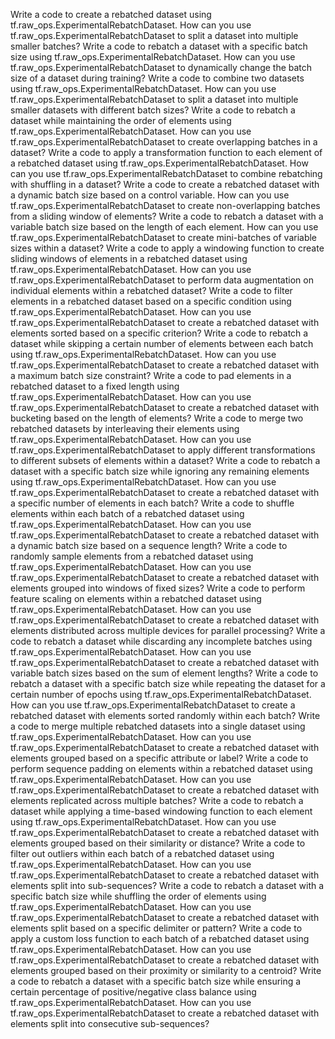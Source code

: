 Write a code to create a rebatched dataset using tf.raw_ops.ExperimentalRebatchDataset.
How can you use tf.raw_ops.ExperimentalRebatchDataset to split a dataset into multiple smaller batches?
Write a code to rebatch a dataset with a specific batch size using tf.raw_ops.ExperimentalRebatchDataset.
How can you use tf.raw_ops.ExperimentalRebatchDataset to dynamically change the batch size of a dataset during training?
Write a code to combine two datasets using tf.raw_ops.ExperimentalRebatchDataset.
How can you use tf.raw_ops.ExperimentalRebatchDataset to split a dataset into multiple smaller datasets with different batch sizes?
Write a code to rebatch a dataset while maintaining the order of elements using tf.raw_ops.ExperimentalRebatchDataset.
How can you use tf.raw_ops.ExperimentalRebatchDataset to create overlapping batches in a dataset?
Write a code to apply a transformation function to each element of a rebatched dataset using tf.raw_ops.ExperimentalRebatchDataset.
How can you use tf.raw_ops.ExperimentalRebatchDataset to combine rebatching with shuffling in a dataset?
Write a code to create a rebatched dataset with a dynamic batch size based on a control variable.
How can you use tf.raw_ops.ExperimentalRebatchDataset to create non-overlapping batches from a sliding window of elements?
Write a code to rebatch a dataset with a variable batch size based on the length of each element.
How can you use tf.raw_ops.ExperimentalRebatchDataset to create mini-batches of variable sizes within a dataset?
Write a code to apply a windowing function to create sliding windows of elements in a rebatched dataset using tf.raw_ops.ExperimentalRebatchDataset.
How can you use tf.raw_ops.ExperimentalRebatchDataset to perform data augmentation on individual elements within a rebatched dataset?
Write a code to filter elements in a rebatched dataset based on a specific condition using tf.raw_ops.ExperimentalRebatchDataset.
How can you use tf.raw_ops.ExperimentalRebatchDataset to create a rebatched dataset with elements sorted based on a specific criterion?
Write a code to rebatch a dataset while skipping a certain number of elements between each batch using tf.raw_ops.ExperimentalRebatchDataset.
How can you use tf.raw_ops.ExperimentalRebatchDataset to create a rebatched dataset with a maximum batch size constraint?
Write a code to pad elements in a rebatched dataset to a fixed length using tf.raw_ops.ExperimentalRebatchDataset.
How can you use tf.raw_ops.ExperimentalRebatchDataset to create a rebatched dataset with bucketing based on the length of elements?
Write a code to merge two rebatched datasets by interleaving their elements using tf.raw_ops.ExperimentalRebatchDataset.
How can you use tf.raw_ops.ExperimentalRebatchDataset to apply different transformations to different subsets of elements within a dataset?
Write a code to rebatch a dataset with a specific batch size while ignoring any remaining elements using tf.raw_ops.ExperimentalRebatchDataset.
How can you use tf.raw_ops.ExperimentalRebatchDataset to create a rebatched dataset with a specific number of elements in each batch?
Write a code to shuffle elements within each batch of a rebatched dataset using tf.raw_ops.ExperimentalRebatchDataset.
How can you use tf.raw_ops.ExperimentalRebatchDataset to create a rebatched dataset with a dynamic batch size based on a sequence length?
Write a code to randomly sample elements from a rebatched dataset using tf.raw_ops.ExperimentalRebatchDataset.
How can you use tf.raw_ops.ExperimentalRebatchDataset to create a rebatched dataset with elements grouped into windows of fixed sizes?
Write a code to perform feature scaling on elements within a rebatched dataset using tf.raw_ops.ExperimentalRebatchDataset.
How can you use tf.raw_ops.ExperimentalRebatchDataset to create a rebatched dataset with elements distributed across multiple devices for parallel processing?
Write a code to rebatch a dataset while discarding any incomplete batches using tf.raw_ops.ExperimentalRebatchDataset.
How can you use tf.raw_ops.ExperimentalRebatchDataset to create a rebatched dataset with variable batch sizes based on the sum of element lengths?
Write a code to rebatch a dataset with a specific batch size while repeating the dataset for a certain number of epochs using tf.raw_ops.ExperimentalRebatchDataset.
How can you use tf.raw_ops.ExperimentalRebatchDataset to create a rebatched dataset with elements sorted randomly within each batch?
Write a code to merge multiple rebatched datasets into a single dataset using tf.raw_ops.ExperimentalRebatchDataset.
How can you use tf.raw_ops.ExperimentalRebatchDataset to create a rebatched dataset with elements grouped based on a specific attribute or label?
Write a code to perform sequence padding on elements within a rebatched dataset using tf.raw_ops.ExperimentalRebatchDataset.
How can you use tf.raw_ops.ExperimentalRebatchDataset to create a rebatched dataset with elements replicated across multiple batches?
Write a code to rebatch a dataset while applying a time-based windowing function to each element using tf.raw_ops.ExperimentalRebatchDataset.
How can you use tf.raw_ops.ExperimentalRebatchDataset to create a rebatched dataset with elements grouped based on their similarity or distance?
Write a code to filter out outliers within each batch of a rebatched dataset using tf.raw_ops.ExperimentalRebatchDataset.
How can you use tf.raw_ops.ExperimentalRebatchDataset to create a rebatched dataset with elements split into sub-sequences?
Write a code to rebatch a dataset with a specific batch size while shuffling the order of elements using tf.raw_ops.ExperimentalRebatchDataset.
How can you use tf.raw_ops.ExperimentalRebatchDataset to create a rebatched dataset with elements split based on a specific delimiter or pattern?
Write a code to apply a custom loss function to each batch of a rebatched dataset using tf.raw_ops.ExperimentalRebatchDataset.
How can you use tf.raw_ops.ExperimentalRebatchDataset to create a rebatched dataset with elements grouped based on their proximity or similarity to a centroid?
Write a code to rebatch a dataset with a specific batch size while ensuring a certain percentage of positive/negative class balance using tf.raw_ops.ExperimentalRebatchDataset.
How can you use tf.raw_ops.ExperimentalRebatchDataset to create a rebatched dataset with elements split into consecutive sub-sequences?